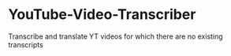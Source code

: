 # YouTube-Video-Transcriber
Transcribe and translate YT videos for which there are no existing transcripts
